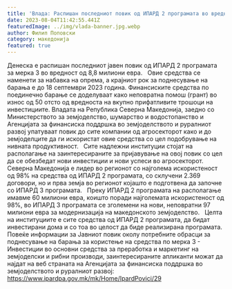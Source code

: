 ```yaml
---
title: 'Влада: Распишан последниот повик од ИПАРД 2 програмата во вредност од 8,8 милиони евра, Северна Македонија е лидер во регионот со најголема искористеност на европските фондови за земјоделство - 04 АВГУСТ 2023'
date: 2023-08-04T11:42:55.441Z
featuredImage: ../img/vlada-banner.jpg.webp
author: Филип Поповски
category: македонија
featured: true
---
```

Денеска е распишан последниот јавен повик од ИПАРД 2 програмата за мерка 3 во вредност од 8,8 милиони евра.
 
Овие средства се наменети за набавка на опрема, а крајниот рок за поднесување на барања е до 18 септември 2023 година. Финансиските средства по поединечно барање се доделуваат како неповратна помош (грант) во износ од 50 отсто од вредноста на вкупно прифатливите трошоци на инвестициите.
Владата на Република Северна Македонија, заедно со Министерството за земјоделство, шумарство и водостопанство и Агенцијата за финансиска поддршка во земјоделството и руралниот развој упатуваат повик до сите компании од агросекторот како и до земјоделците да ги искористат овие средства со цел подобрување на нивната продуктивност.
 
Сите надлежни институции стојат на располагање на заинтересираните за пријавување на овој повик со цел да се обезбедат нови инвестиции и нови успеси во агросекторот.
 
Северна Македонија е лидер во регионот со најголема искористеност од 98% на средства од ИПАРД 2 програмата, со склучени 2.369 договори, но и прва земја во регионот којашто е подготвена да започне со ИПАРД 3 програмата.
 
Преку ИПАРД 2 програмата на располагање имавме 60 милиони евра, коишто поради најголемата искористеност од 98%, во ИПАРД 3 програмата се зголемени на нови, неповратни 97 милиони евра за модернизација на македонското земјоделство.
 
Целта на институциите е сите средства од ИПАРД 2 програмата, да бидат инвестирани дома и со тоа во целост да биде реализирана програмата.
Повеќе информации за Јавниот повик околу потребните обрасци за поднесување на барања за користење на средства по мерка 3 - Инвестиции во основни средства за преработка и маркетинг на земјоделски и рибни производи, заинтересираните апликанти можат да најдат на веб страната на Агенцијата за финансиска поддршка во земјоделството и руралниот развој: https://www.ipardpa.gov.mk/mk/Home/IpardPovici/29
